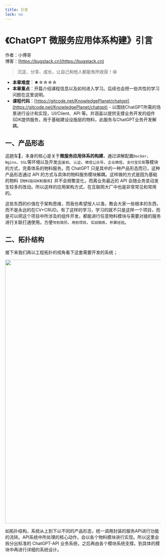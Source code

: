 ```yaml
---
title: 引言
lock: no
---
```


# 《ChatGPT 微服务应用体系构建》引言

作者：小傅哥
<br/>博客：[https://bugstack.cn](https://bugstack.cn)

>沉淀、分享、成长，让自己和他人都能有所收获！😄

- **本章难度**：★☆☆☆☆
- **本章重点**：开篇介绍课程信息以及如何进入学习。后续也会把一些共性的学习问题在这里说明。
- **课程代码**：[https://gitcode.net/KnowledgePlanet/chatgpt](https://gitcode.net/KnowledgePlanet/chatgpt) - 以围绕ChatGPT所需的场景进行设计和实现，UI/Client、API 等。并涵盖以提供支撑业务开发的组件SDK提供服务，用于基础建设设施层的物料，此服务与ChatGPT业务开发解耦。

## 一、产品形态

这趟车🚌，本身的核心是关于**微服务应用体系的构建**，通过讲解配置`Docker`、`Nginx`、`SSL`等环境以及开发出`鉴权`、`认证`、`微信公众号`、`企业微信`、`支付宝交易`等模块的方式，完善体系的物料服务。而 ChatGPT 只是其中的一种产品形态而已，这种产品形态通过 API 的方式与具体的物料服务模块解耦。这样做的方式是因为基础的物料`【物料指SDK和服务】`并不会频繁变化，而离业务最近的 API 会随业务变动发生较多的改动。所以这样的应用架构方式，在互联网大厂中也是非常常见和常用的。

这些东西的价值在于架构思维，而我也希望授人以渔，教会大家一些根本的东西，而不是永远的在CV+CRUD。有了这样的学习，学习的就不只是这样一个项目，而是可以把这个项目中所涉及的组件开发，都能进行任意物料模块与需要对接的服务进行关联打通使用。方便`写到简历`、`用到项目`、`实战锻炼`、`积累经验`。

## 二、拓扑结构

接下来我们再以工程拓扑的视角看下这套需要开发的系统；

<div align="center">
    <img src="https://bugstack.cn/images/article/project/chatgpt/chatgpt-00-01.png?raw=true" width="850px">
</div>

如拓扑结构，系统从上到下以不同的产品形态，统一调用封装的服务API进行功能的流转。API系统中所处理的核心动作，会以各个物料模块进行实现。所以这里会拆分出标准的 ChatGPT-API 业务系统，之后再由各个模块系统支撑。到具体的模块中再进行详细的系统设计。
